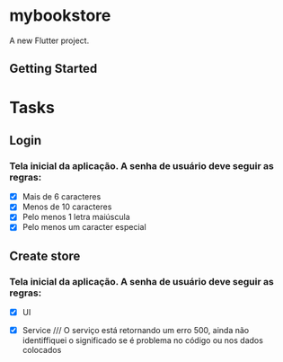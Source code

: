 # mybookstore

A new Flutter project.

## Getting Started


# Tasks

## Login
### Tela inicial da aplicação. A senha de usuário deve seguir as regras:
- [x] Mais de 6 caracteres
- [x] Menos de 10 caracteres
- [x] Pelo menos 1 letra maiúscula
- [x] Pelo menos um caracter especial

## Create store
### Tela inicial da aplicação. A senha de usuário deve seguir as regras:
- [x] UI
- [x] Service
/// O serviço está retornando um erro 500, ainda não identiffiquei o significado se é problema no código ou nos dados colocados


